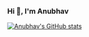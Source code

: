 ### Hi 👋, I'm Anubhav


[![Anubhav's GitHub stats](https://github-readme-stats.vercel.app/api?username=Anubhav311)](https://github.com/Anubhav311/github-readme-stats)
<!--
**Anubhav311/Anubhav311** is a ✨ _special_ ✨ repository because its `README.md` (this file) appears on your GitHub profile.

Here are some ideas to get you started:

- 🔭 I’m currently working on ...
- 🌱 I’m currently learning ...
- 👯 I’m looking to collaborate on ...
- 🤔 I’m looking for help with ...
- 💬 Ask me about ...
- 📫 How to reach me: ...
- 😄 Pronouns: ...
- ⚡ Fun fact: ...
-->
